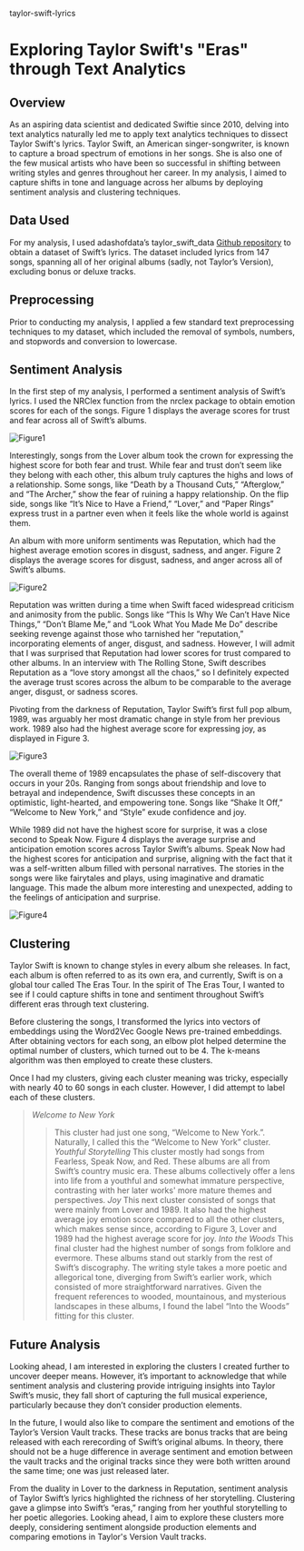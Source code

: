 taylor-swift-lyrics
# Exploring Taylor Swift's "Eras" through Text Analytics
## Overview
As an aspiring data scientist and dedicated Swiftie since 2010, delving into text analytics naturally led me to apply text analytics techniques to dissect Taylor Swift's lyrics. Taylor Swift, an American singer-songwriter, is known to capture a broad spectrum of emotions in her songs. She is also one of the few musical artists who have been so successful in shifting between writing styles and genres throughout her career. In my analysis, I aimed to capture shifts in tone and language across her albums by deploying sentiment analysis and clustering techniques.

## Data Used
For my analysis, I used adashofdata’s taylor_swift_data [Github repository](https://github.com/adashofdata/taylor_swift_data) to obtain a dataset of Swift’s lyrics. The dataset included lyrics from 147 songs, spanning all of her original albums (sadly, not Taylor’s Version), excluding bonus or deluxe tracks.

## Preprocessing
Prior to conducting my analysis, I applied a few standard text preprocessing techniques to my dataset, which included the removal of symbols, numbers, and stopwords and conversion to lowercase.

## Sentiment Analysis
In the first step of my analysis, I performed a sentiment analysis of Swift’s lyrics. I used the NRClex function from the nrclex package to obtain emotion scores for each of the songs. Figure 1 displays the average scores for trust and fear across all of Swift’s albums.

![Figure1](Figure1URL)

Interestingly, songs from the Lover album took the crown for expressing the highest score for both fear and trust. While fear and trust don’t seem like they belong with each other, this album truly captures the highs and lows of a relationship. Some songs, like “Death by a Thousand Cuts,” “Afterglow,” and “The Archer,” show the fear of ruining a happy relationship. On the flip side, songs like “It’s Nice to Have a Friend,” “Lover,” and “Paper Rings” express trust in a partner even when it feels like the whole world is against them.

An album with more uniform sentiments was Reputation, which had the highest average emotion scores in disgust, sadness, and anger. Figure 2 displays the average scores for disgust, sadness, and anger across all of Swift’s albums.

![Figure2](Figure2URL)

Reputation was written during a time when Swift faced widespread criticism and animosity from the public. Songs like “This Is Why We Can’t Have Nice Things,” “Don’t Blame Me,” and “Look What You Made Me Do” describe seeking revenge against those who tarnished her “reputation,” incorporating elements of anger, disgust, and sadness. However, I will admit that I was surprised that Reputation had lower scores for trust compared to other albums. In an interview with The Rolling Stone, Swift describes Reputation as a “love story amongst all the chaos,” so I definitely expected the average trust scores across the album to be comparable to the average anger, disgust, or sadness scores.   

Pivoting from the darkness of Reputation, Taylor Swift’s first full pop album, 1989, was arguably her most dramatic change in style from her previous work. 1989 also had the highest average score for expressing joy, as displayed in Figure 3.

![Figure3](Figure3URL)

The overall theme of 1989 encapsulates the phase of self-discovery that occurs in your 20s. Ranging from songs about friendship and love to betrayal and independence, Swift discusses these concepts in an optimistic, light-hearted, and empowering tone. Songs like “Shake It Off,” “Welcome to New York,” and “Style” exude confidence and joy.

While 1989 did not have the highest score for surprise, it was a close second to Speak Now. Figure 4 displays the average surprise and anticipation emotion scores across Taylor Swift’s albums. Speak Now had the highest scores for anticipation and surprise, aligning with the fact that it was a self-written album filled with personal narratives. The stories in the songs were like fairytales and plays, using imaginative and dramatic language. This made the album more interesting and unexpected, adding to the feelings of anticipation and surprise.

![Figure4](Figure4URL)

## Clustering
Taylor Swift is known to change styles in every album she releases. In fact, each album is often referred to as its own era, and currently, Swift is on a global tour called The Eras Tour. In the spirit of The Eras Tour, I wanted to see if I could capture shifts in tone and sentiment throughout Swift’s different eras through text clustering. 

Before clustering the songs, I transformed the lyrics into vectors of embeddings using the Word2Vec Google News pre-trained embeddings. After obtaining vectors for each song, an elbow plot helped determine the optimal number of clusters, which turned out to be 4. The k-means algorithm was then employed to create these clusters.

Once I had my clusters, giving each cluster meaning was tricky, especially with nearly 40 to 60 songs in each cluster. However, I did attempt to label each of these clusters.
>*Welcome to New York*
>>This cluster had just one song, “Welcome to New York.”. Naturally, I called this the “Welcome to New York” cluster. 
>*Youthful Storytelling*
>>This cluster mostly had songs from Fearless, Speak Now, and Red. These albums are all from Swift’s country music era. These albums collectively offer a lens into life from a youthful and somewhat immature perspective, contrasting with her later works' more mature themes and perspectives. 
>*Joy*
>>This next cluster consisted of songs that were mainly from Lover and 1989. It also had the highest average joy emotion score compared to all the other clusters, which makes sense since, according to Figure 3,  Lover and 1989 had the highest average score for joy.
>*Into the Woods*
>>This final cluster had the highest number of songs from folklore and evermore. These albums stand out starkly from the rest of Swift’s discography. The writing style takes a more poetic and allegorical tone, diverging from Swift’s earlier work, which consisted of more straightforward narratives. Given the frequent references to wooded, mountainous, and mysterious landscapes in these albums, I found the label “Into the Woods” fitting for this cluster.

## Future Analysis
Looking ahead, I am interested in exploring the clusters I created further to uncover deeper means. However, it’s important to acknowledge that while sentiment analysis and clustering provide intriguing insights into Taylor Swift’s music, they fall short of capturing the full musical experience, particularly because they don’t consider production elements. 

In the future, I would also like to compare the sentiment and emotions of the Taylor’s Version Vault tracks. These tracks are bonus tracks that are being released with each rerecording of Swift’s original albums. In theory, there should not be a huge difference in average sentiment and emotion between the vault tracks and the original tracks since they were both written around the same time; one was just released later.

From the duality in Lover to the darkness in Reputation, sentiment analysis of Taylor Swift’s lyrics highlighted the richness of her storytelling. Clustering gave a glimpse into Swift’s “eras,” ranging from her youthful storytelling to her poetic allegories. Looking ahead, I aim to explore these clusters more deeply, considering sentiment alongside production elements and comparing emotions in Taylor's Version Vault tracks.


